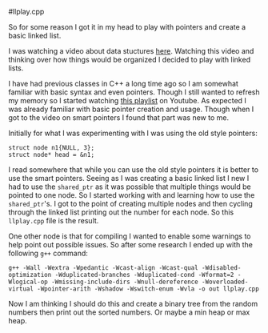 #llplay.cpp

So for some reason I got it in my head to play with pointers and create a basic linked list.

I was watching a video about data stuctures [here](https://youtu.be/wv90D4dZUA0). Watching this video and thinking over how things would be organized I decided to play with linked lists.  

I have had previous classes in C++ a long time ago so I am somewhat familiar with basic syntax and even pointers.  Though I still wanted to refresh my memory so I started watching [this playlist](https://youtube.com/playlist?list=PL43pGnjiVwgSSRlwfahAuIqoJ8TfDIlHq) on Youtube. As expected I was already familiar with basic pointer creation and usage.  Though when I got to the video on smart pointers I found that part was new to me.  

Initially for what I was experimenting with I was using the old style pointers:

```
struct node n1{NULL, 3};
struct node* head = &n1;
```

I read somewhere that while you can use the old style pointers it is better to use the smart pointers.  Seeing as I was creating a basic linked list I new I had to use the `shared_ptr` as it was possible that multiple things would be pointed to one node.  So I started working with and learning how to use the `shared_ptr`'s.  I got to the point of creating multiple nodes and then cycling through the linked list printing out the number for each node.  So this `llplay.cpp` file is the result.

One other node is that for compiling I wanted to enable some warnings to help point out possible issues.  So after some research I ended up with the following `g++` command:

```
g++ -Wall -Wextra -Wpedantic -Wcast-align -Wcast-qual -Wdisabled-optimization -Wduplicated-branches -Wduplicated-cond -Wformat=2 -Wlogical-op -Wmissing-include-dirs -Wnull-dereference -Woverloaded-virtual -Wpointer-arith -Wshadow -Wswitch-enum -Wvla -o out llplay.cpp
```

Now I am thinking I should do this and create a binary tree from the random numbers then print out the sorted numbers.  Or maybe a min heap or max heap. 
